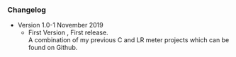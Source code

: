 ### Changelog

* Version 1.0-1 November 2019
	* First Version , First  release.  
	 A combination of my previous C and LR meter projects which can be
	 found on Github. 

	
